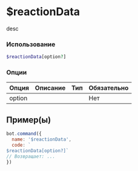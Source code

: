 # $reactionData
desc
### Использование
```php
$reactionData[option?]
```

### Опции

| Опция | Описание | Тип | Обязательно |
|--------|-------------|------|----------|
| option |  |  | Нет |  
## Пример(ы)

```javascript
bot.command({
  name: '$reactionData',
  code: `
$reactionData[option?]`
// Возвращает: ...
})
```